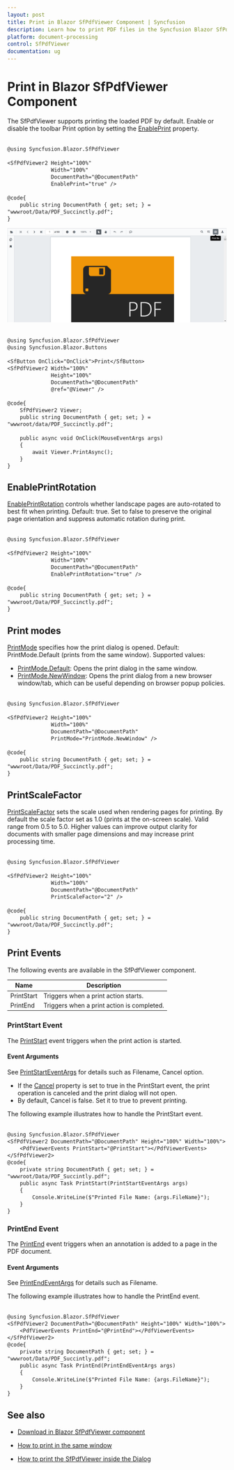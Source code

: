 ```yaml
---
layout: post
title: Print in Blazor SfPdfViewer Component | Syncfusion
description: Learn how to print PDF files in the Syncfusion Blazor SfPdfViewer component using the toolbar or programmatically.
platform: document-processing
control: SfPdfViewer
documentation: ug
---
```


# Print in Blazor SfPdfViewer Component

The SfPdfViewer supports printing the loaded PDF by default. Enable or disable the toolbar Print option by setting the [EnablePrint](https://help.syncfusion.com/cr/blazor/Syncfusion.Blazor.SfPdfViewer.PdfViewerBase.html#Syncfusion_Blazor_SfPdfViewer_PdfViewerBase_EnablePrint) property.

```cshtml

@using Syncfusion.Blazor.SfPdfViewer

<SfPdfViewer2 Height="100%"
              Width="100%"
              DocumentPath="@DocumentPath"
              EnablePrint="true" />

@code{
    public string DocumentPath { get; set; } = "wwwroot/Data/PDF_Succinctly.pdf";
}

```

![Print a PDF using the SfPdfViewer](../blazor-classic/images/blazor-pdfviewer-print.png)

```cshtml

@using Syncfusion.Blazor.SfPdfViewer
@using Syncfusion.Blazor.Buttons

<SfButton OnClick="OnClick">Print</SfButton>
<SfPdfViewer2 Width="100%"
              Height="100%"
              DocumentPath="@DocumentPath"
              @ref="@Viewer" />

@code{
    SfPdfViewer2 Viewer;
    public string DocumentPath { get; set; } = "wwwroot/data/PDF_Succinctly.pdf";

    public async void OnClick(MouseEventArgs args)
    {
        await Viewer.PrintAsync();
    }
}

```

## EnablePrintRotation

[EnablePrintRotation](https://help.syncfusion.com/cr/blazor/Syncfusion.Blazor.SfPdfViewer.PdfViewerBase.html#Syncfusion_Blazor_SfPdfViewer_PdfViewerBase_EnablePrintRotation) controls whether landscape pages are auto-rotated to best fit when printing. Default: true. Set to false to preserve the original page orientation and suppress automatic rotation during print.

```cshtml

@using Syncfusion.Blazor.SfPdfViewer

<SfPdfViewer2 Height="100%"
              Width="100%"
              DocumentPath="@DocumentPath"
              EnablePrintRotation="true" />

@code{
    public string DocumentPath { get; set; } = "wwwroot/Data/PDF_Succinctly.pdf";
}

```

## Print modes

[PrintMode](https://help.syncfusion.com/cr/blazor/Syncfusion.Blazor.SfPdfViewer.PdfViewerBase.html#Syncfusion_Blazor_SfPdfViewer_PdfViewerBase_PrintMode) specifies how the print dialog is opened. Default: PrintMode.Default (prints from the same window). Supported values:

- [PrintMode.Default](https://help.syncfusion.com/cr/blazor/Syncfusion.Blazor.SfPdfViewer.PrintMode.html#Syncfusion_Blazor_SfPdfViewer_PrintMode_Default): Opens the print dialog in the same window.
- [PrintMode.NewWindow](https://help.syncfusion.com/cr/blazor/Syncfusion.Blazor.SfPdfViewer.PrintMode.html#Syncfusion_Blazor_SfPdfViewer_PrintMode_NewWindow): Opens the print dialog from a new browser window/tab, which can be useful depending on browser popup policies.

```cshtml

@using Syncfusion.Blazor.SfPdfViewer

<SfPdfViewer2 Height="100%"
              Width="100%"
              DocumentPath="@DocumentPath"
              PrintMode="PrintMode.NewWindow" />

@code{
    public string DocumentPath { get; set; } = "wwwroot/Data/PDF_Succinctly.pdf";
}

```

## PrintScaleFactor

[PrintScaleFactor](https://help.syncfusion.com/cr/blazor/Syncfusion.Blazor.SfPdfViewer.PdfViewerBase.html#Syncfusion_Blazor_SfPdfViewer_PdfViewerBase_PrintScaleFactor) sets the scale used when rendering pages for printing. By default the scale factor set as 1.0 (prints at the on-screen scale). Valid range from 0.5 to 5.0. Higher values can improve output clarity for documents with smaller page dimensions and may increase print processing time.

```cshtml

@using Syncfusion.Blazor.SfPdfViewer

<SfPdfViewer2 Height="100%"
              Width="100%"
              DocumentPath="@DocumentPath"
              PrintScaleFactor="2" />

@code{
    public string DocumentPath { get; set; } = "wwwroot/Data/PDF_Succinctly.pdf";
}

```

## Print Events

The following events are available in the SfPdfViewer component.

|Name|Description|
|---|---|
|PrintStart|Triggers when a print action starts.|
|PrintEnd|Triggers when a print action is completed.|

### PrintStart Event

The [PrintStart](https://help.syncfusion.com/cr/blazor/Syncfusion.Blazor.SfPdfViewer.PdfViewerEvents.html#Syncfusion_Blazor_SfPdfViewer_PdfViewerEvents_PrintStart) event triggers when the print action is started.

#### Event Arguments

See [PrintStartEventArgs](https://help.syncfusion.com/cr/blazor/Syncfusion.Blazor.SfPdfViewer.PrintStartEventArgs.html) for details such as Filename, Cancel option.

- If the [Cancel](https://help.syncfusion.com/cr/blazor/Syncfusion.Blazor.SfPdfViewer.PrintStartEventArgs.html#Syncfusion_Blazor_SfPdfViewer_PrintStartEventArgs_Cancel) property is set to true in the PrintStart event, the print operation is canceled and the print dialog will not open.
- By default, Cancel is false. Set it to true to prevent printing.

The following example illustrates how to handle the PrintStart event.

```cshtml

@using Syncfusion.Blazor.SfPdfViewer 
<SfPdfViewer2 DocumentPath="@DocumentPath" Height="100%" Width="100%"> 
    <PdfViewerEvents PrintStart="@PrintStart"></PdfViewerEvents>
</SfPdfViewer2>
@code{ 
    private string DocumentPath { get; set; } = "wwwroot/Data/PDF_Succintly.pdf"; 
    public async Task PrintStart(PrintStartEventArgs args) 
    {
        Console.WriteLine($"Printed File Name: {args.FileName}");
    }	 
}

```

### PrintEnd Event

The [PrintEnd](https://help.syncfusion.com/cr/blazor/Syncfusion.Blazor.SfPdfViewer.PdfViewerEvents.html#Syncfusion_Blazor_SfPdfViewer_PdfViewerEvents_PrintEnd) event triggers when an annotation is added to a page in the PDF document.

#### Event Arguments

See [PrintEndEventArgs](https://help.syncfusion.com/cr/blazor/Syncfusion.Blazor.SfPdfViewer.PrintEndEventArgs.html) for details such as Filename.

The following example illustrates how to handle the PrintEnd event.

```cshtml

@using Syncfusion.Blazor.SfPdfViewer 
<SfPdfViewer2 DocumentPath="@DocumentPath" Height="100%" Width="100%"> 
    <PdfViewerEvents PrintEnd="@PrintEnd"></PdfViewerEvents>
</SfPdfViewer2>
@code{ 
    private string DocumentPath { get; set; } = "wwwroot/Data/PDF_Succintly.pdf"; 
    public async Task PrintEnd(PrintEndEventArgs args) 
    {
        Console.WriteLine($"Printed File Name: {args.FileName}");
    }	 
}

```

## See also

* [Download in Blazor SfPdfViewer component](https://help.syncfusion.com/document-processing/pdf/pdf-viewer/blazor/saving-pdf-file#download-in-blazor-sfpdfviewer-component)

* [How to print in the same window](./faqs/how-to-perform-print-in-same-window)

* [How to print the SfPdfViewer inside the Dialog](./faqs/how-to-print-the-sfpdfiewer-inside-the-dialog-component)
